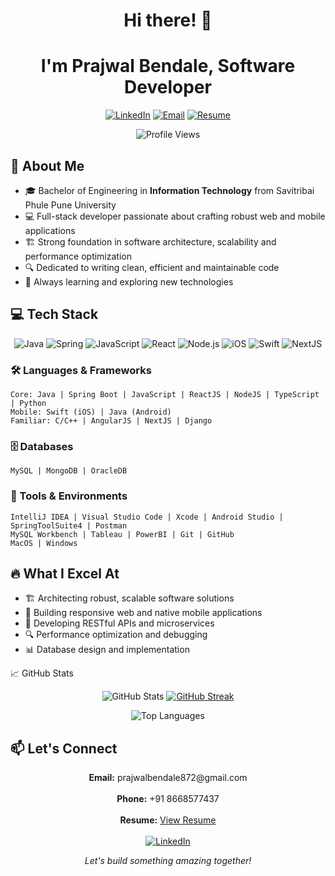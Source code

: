 <h1 align="center">Hi there! 👋</h1>
<h1 align="center">I'm Prajwal Bendale, Software Developer</h1>

<p align="center">
  <a href="https://www.linkedin.com/in/prajwal-bendale"><img src="https://img.shields.io/badge/LinkedIn-0077B5?style=for-the-badge&logo=linkedin&logoColor=white" alt="LinkedIn"></a>
  <a href="mailto:prajwalbendale872@gmail.com"><img src="https://img.shields.io/badge/Email-D14836?style=for-the-badge&logo=gmail&logoColor=white" alt="Email"></a>
  <a href="https://drive.google.com/file/d/1F1LZF7z8EwerQrLGJNmmD-WWmwQ2ynqA/view?usp=sharing"><img src="https://img.shields.io/badge/Resume-4285F4?style=for-the-badge&logo=google-drive&logoColor=white" alt="Resume"></a>
</p>

<div align="center">
  <img src="https://komarev.com/ghpvc/?username=PrajwalBendale&color=brightgreen" alt="Profile Views">
</div>

## 🚀 About Me

- 🎓 Bachelor of Engineering in **Information Technology** from Savitribai Phule Pune University
- 💻 Full-stack developer passionate about crafting robust web and mobile applications
- 🏗️ Strong foundation in software architecture, scalability and performance optimization
- 🔍 Dedicated to writing clean, efficient and maintainable code
- 🌱 Always learning and exploring new technologies

## 💻 Tech Stack

<p align="center">
  <img src="https://img.shields.io/badge/Java-ED8B00?style=for-the-badge&logo=java&logoColor=white" alt="Java">
  <img src="https://img.shields.io/badge/Spring-6DB33F?style=for-the-badge&logo=spring&logoColor=white" alt="Spring">
  <img src="https://img.shields.io/badge/JavaScript-F7DF1E?style=for-the-badge&logo=javascript&logoColor=black" alt="JavaScript">
  <img src="https://img.shields.io/badge/React-20232A?style=for-the-badge&logo=react&logoColor=61DAFB" alt="React">
  <img src="https://img.shields.io/badge/Node.js-339933?style=for-the-badge&logo=nodedotjs&logoColor=white" alt="Node.js">
  <img src="https://img.shields.io/badge/iOS-3776AB?style=for-the-badge&logo=ios&logoColor=white" alt="iOS">
  <img src="https://img.shields.io/badge/Swift-FA7343?style=for-the-badge&logo=swift&logoColor=white" alt="Swift">
  <img src="https://img.shields.io/badge/NextJS-3DDC84?style=for-the-badge&logo=nextdotjs&logoColor=white" alt="NextJS">
</p>

### 🛠️ Languages & Frameworks

```
Core: Java | Spring Boot | JavaScript | ReactJS | NodeJS | TypeScript | Python
Mobile: Swift (iOS) | Java (Android)
Familiar: C/C++ | AngularJS | NextJS | Django
```

### 🗄️ Databases
```
MySQL | MongoDB | OracleDB
```

### 🔧 Tools & Environments
```
IntelliJ IDEA | Visual Studio Code | Xcode | Android Studio | SpringToolSuite4 | Postman
MySQL Workbench | Tableau | PowerBI | Git | GitHub
MacOS | Windows 
```

## 🔥 What I Excel At

- 🏗️ Architecting robust, scalable software solutions
- 📱 Building responsive web and native mobile applications 
- 🔌 Developing RESTful APIs and microservices
- 🔍 Performance optimization and debugging
- 📊 Database design and implementation

📈 GitHub Stats
<p align="center">
  <img src="https://github-readme-stats.vercel.app/api?username=PrajwalBendale&show_icons=true&theme=tokyonight" alt="GitHub Stats" />
  <a href="https://github.com/PrajwalBendale">
    <img src="https://github-readme-streak-stats.herokuapp.com/?user=PrajwalBendale&theme=tokyonight" alt="GitHub Streak" />
  </a>
</p>
<p align="center">
  <img src="https://github-readme-stats.vercel.app/api/top-langs/?username=PrajwalBendale&layout=compact&theme=tokyonight" alt="Top Languages" />
</p>

## 📫 Let's Connect

<p align="center">
  <b>Email:</b> prajwalbendale872@gmail.com<br><br>
  <b>Phone:</b> +91 8668577437<br><br>
  <b>Resume:</b> <a href="https://drive.google.com/file/d/1F1LZF7z8EwerQrLGJNmmD-WWmwQ2ynqA/view?usp=sharing">View Resume</a><br><br>
  <a href="https://www.linkedin.com/in/prajwal-bendale"><img src="https://img.shields.io/badge/LinkedIn-0077B5?style=for-the-badge&logo=linkedin&logoColor=white" alt="LinkedIn"></a>
</p>

<p align="center">
  <i>Let's build something amazing together!</i>
</p>
